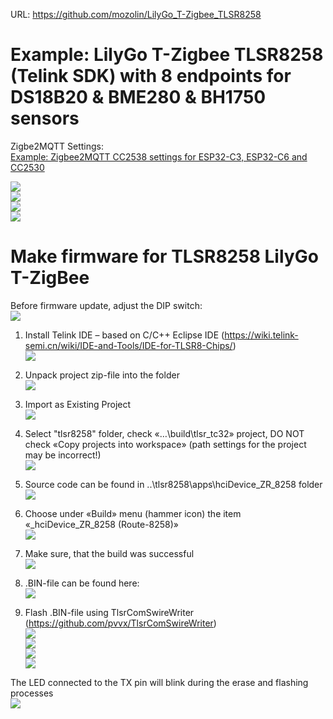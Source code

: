 URL: https://github.com/mozolin/LilyGo_T-Zigbee_TLSR8258  
  
# Example: LilyGo T-Zigbee TLSR8258 (Telink SDK) with 8 endpoints for DS18B20 & BME280 & BH1750 sensors
  
Zigbe2MQTT Settings:  
[Example: Zigbee2MQTT CC2538 settings for ESP32-C3, ESP32-C6 and CC2530](https://github.com/mozolin/Zigbee2MQTT_CC2538)  
  
![](img/esp32c3-tlsr8258_zigbee.jpg)  
![](img/esp32c3-tlsr8258_zigbee.png)  
![](img/ssd1306_tlsr8258-esp32c3.jpg)  
![](img/ssd1306_zigbee.jpg)  
  
# Make firmware for TLSR8258 LilyGo T-ZigBee  
Before firmware update, adjust the DIP switch:  
![](img/upload_mode.png)  
  
1) Install Telink IDE – based on C/C++ Eclipse IDE (https://wiki.telink-semi.cn/wiki/IDE-and-Tools/IDE-for-TLSR8-Chips/)  
![](img/_hciDevice_ZR_8258_08.png)  
  
2) Unpack project zip-file into the folder  
![](img/_hciDevice_ZR_8258_01.png)  
  
3) Import as Existing Project  
![](img/_hciDevice_ZR_8258_02.png)  
  
4) Select "tlsr8258" folder, check «…\build\tlsr_tc32» project, DO NOT check «Copy projects into workspace» (path settings for the project may be incorrect!)  
![](img/_hciDevice_ZR_8258_03.png)  
  
5) Source code can be found in ..\tlsr8258\apps\hciDevice_ZR_8258 folder  
![](img/_hciDevice_ZR_8258_04.png)  
  
6) Choose under «Build» menu (hammer icon) the item «_hciDevice_ZR_8258 (Route-8258)»  
![](img/_hciDevice_ZR_8258_05.png)  
  
7) Make sure, that the build was successful  
![](img/_hciDevice_ZR_8258_06.png)  
  
8) .BIN-file can be found here:  
![](img/_hciDevice_ZR_8258_07.png)  
  
9) Flash .BIN-file using TlsrComSwireWriter (https://github.com/pvvx/TlsrComSwireWriter)  
![](img/TLSR8258_Flash_01.png)  
![](img/TLSR8258_Flash_02.png)  
![](img/TLSR8258_Flash_03.png)  
![](img/TLSR8258_Flash_04.png)  
  
The LED connected to the TX pin will blink during the erase and flashing processes  
![](img/TLSR8258_Flash_LED.png)  
